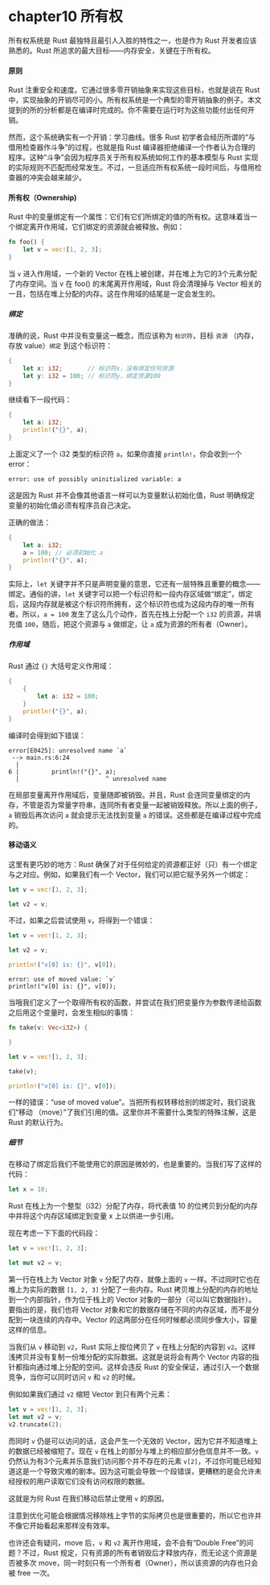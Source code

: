 chapter10 所有权
================

所有权系统是 Rust 最独特且最引人入胜的特性之一，也是作为 Rust 开发者应该熟悉的。Rust 所追求的最大目标——内存安全，关键在于所有权。

#### 原则

Rust 注重安全和速度。它通过很多零开销抽象来实现这些目标，也就是说在 Rust 中，实现抽象的开销尽可的小。所有权系统是一个典型的零开销抽象的例子。本文提到的所的分析都是在编译时完成的。你不需要在运行时为这些功能付出任何开销。

然而，这个系统确实有一个开销：学习曲线。很多 Rust 初学者会经历所谓的“与借用检查器作斗争”的过程，也就是指 Rust 编译器拒绝编译一个作者认为合理的程序。这种“斗争”会因为程序员关于所有权系统如何工作的基本模型与 Rust 实现的实际规则不匹配而经常发生。不过，一旦适应所有权系统一段时间后，与借用检查器的冲突会越来越少。

#### 所有权（Ownership)

Rust 中的变量绑定有一个属性：它们有它们所绑定的值的所有权。这意味着当一个绑定离开作用域，它们绑定的资源就会被释放。例如：

```rust
fn foo() {
    let v = vec![1, 2, 3];
}
```

当 `v` 进入作用域，一个新的 Vector 在栈上被创建，并在堆上为它的3个元素分配了内存空间。当 v 在 foo() 的末尾离开作用域，Rust 将会清理掉与 Vector 相关的一且，包括在堆上分配的内存。这在作用域的结尾是一定会发生的。

##### 绑定

准确的说，Rust 中并没有变量这一概念，而应该称为 `标识符`，目标 `资源` （内存，存放 value）`绑定` 到这个标识符：

```rust
{
    let x: i32;       // 标识符x，没有绑定任何资源
    let y: i32 = 100; // 标识符y，绑定资源100
}
```

继续看下一段代码：

```rust
{
    let a: i32;
    println!("{}", a);
}
```

上面定义了一个 i32 类型的标识符 `a`，如果你直接 `println!`，你会收到一个 error：

```
error: use of possibly uninitialized variable: a
```

这是因为 Rust 并不会像其他语言一样可以为变量默认初始化值，Rust 明确规定变量的初始化值必须有程序员自己决定。

正确的做法：

```rust
{
    let a: i32;
    a = 100; // 必须初始化 a
    println!("{}", a);
}
```

实际上，`let` 关键字并不只是声明变量的意思，它还有一层特殊且重要的概念——绑定。通俗的讲，`let` 关键字可以把一个标识符和一段内存区域做“绑定”，绑定后，这段内存就是被这个标识符所拥有，这个标识符也成为这段内存的唯一所有者。所以，`a = 100` 发生了这么几个动作，首先在栈上分配一个 `i32` 的资源，并填充值 `100`，随后，把这个资源与 `a` 做绑定，让 `a` 成为资源的所有者（Owner）。

##### 作用域

Rust 通过 `{}` 大括号定义作用域：

```rust
{
    {
        let a: i32 = 100;
    }
    println!("{}", a);
}
```

编译时会得到如下错误：

```
error[E0425]: unresolved name `a`
 --> main.rs:6:24
  |
6 |         println!("{}", a);
  |                        ^ unresolved name
```

在局部变量离开作用域后，变量随即被销毁。并且，Rust 会连同变量绑定的内存，不管是否为常量字符串，连同所有者变量一起被销毁释放。所以上面的例子，`a` 销毁后再次访问 `a` 就会提示无法找到变量 `a` 的错误。这些都是在编译过程中完成的。

#### 移动语义

这里有更巧妙的地方：Rust 确保了对于任何给定的资源都正好（只）有一个绑定与之对应。例如，如果我们有一个 Vector，我们可以把它赋予另外一个绑定：

```rust
let v = vec![1, 2, 3];

let v2 = v;
```

不过，如果之后尝试使用 `v`，将得到一个错误：

```rust
let v = vec![1, 2, 3];

let v2 = v;

println!("v[0] is: {}", v[0]);
```

```
error: use of moved value: `v`
println!("v[0] is: {}", v[0]);
```

当哦我们定义了一个取得所有权的函数，并尝试在我们把变量作为参数传递给函数之后用这个变量时，会发生相似的事情：

```rust
fn take(v: Vec<i32>) {

}

let v = vec![1, 2, 3];

take(v);

println!("v[0] is: {}", v[0]);
```

一样的错误：“use of moved value”。当把所有权转移给别的绑定时，我们说我们“移动 （move）”了我们引用的值。这里你并不需要什么类型的特殊注解，这是 Rust 的默认行为。

##### 细节

在移动了绑定后我们不能使用它的原因是微妙的，也是重要的。当我们写了这样的代码：

```rust
let x = 10;
```

Rust 在栈上为一个整型（i32）分配了内存，将代表值 10 的位拷贝到分配的内存中并将这个内存区域绑定到变量 x 上以供进一步引用。

现在考虑一下下面的代码段：

```rust
let v = vec![1, 2, 3];

let mut v2 = v;
```

第一行在栈上为 Vector 对象 `v` 分配了内存，就像上面的 `v` 一样。不过同时它也在堆上为实际的数据 `[1, 2, 3]` 分配了一些内存。Rust 拷贝堆上分配的内存的地址到一个内部指针，作为位于栈上的 Vector 对象的一部分（可以叫它数据指针）。要指出的是，我们也将 Vector 对象和它的数据存储在不同的内存区域，而不是分配到一块连续的内存中。Vector 的这两部分在任何时候都必须同步像大小，容量这样的信息。

当我们从 `v` 移动到 `v2`，Rust 实际上按位拷贝了 `v` 在栈上分配的内容到 `v2`。这样浅拷贝并没有复制一份堆分配的实际数据。这就是说将会有两个 Vector 内容的指针都指向通过堆上分配的空间。这样会违反 Rust 的安全保证，通过引入一个数据竞争，当你可以同时访问 `v` 和 `v2` 的时候。

例如如果我们通过 `v2` 缩短 Vector 到只有两个元素：

```rust
let v = vec![1, 2, 3];
let mut v2 = v;
v2.truncate(2);
```

而同时 `v` 仍是可以访问的话，这会产生一个无效的 Vector，因为它并不知道堆上的数据已经被缩短了。现在 `v` 在栈上的部分与堆上的相应部分色信息并不一致。`v` 仍然认为有3个元素并乐意我们访问那个并不存在的元素 `v[2]`，不过你可能已经知道这是一个导致灾难的剧本。因为这可能会导致一个段错误，更糟糕的是会允许未经授权的用户读取它们没有访问权限的数据。

这就是为何 Rust 在我们移动后禁止使用 `v` 的原因。

注意到优化可能会根据情况移除栈上字节的实际拷贝也是很重要的，所以它也许并不像它开始看起来那样没有效率。

也许还会有疑问，move 后，`v` 和 `v2` 离开作用域，会不会有“Double Free”的问题？不过，Rust 规定，只有资源的所有者销毁后才释放内存，而无论这个资源是否被多次 move，同一时刻只有一个所有者（Owner），所以该资源的内存也只会被 free 一次。





